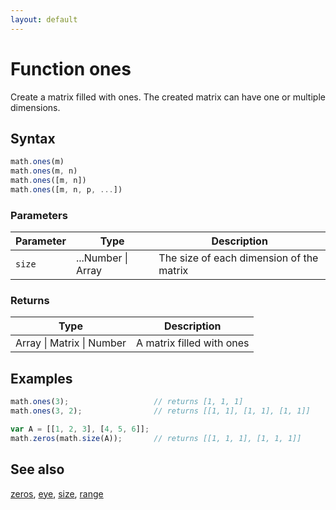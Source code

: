 ```yaml
---
layout: default
---
```


# Function ones

Create a matrix filled with ones. The created matrix can have one or
multiple dimensions.


## Syntax

```js
math.ones(m)
math.ones(m, n)
math.ones([m, n])
math.ones([m, n, p, ...])
```

### Parameters

Parameter | Type | Description
--------- | ---- | -----------
`size` | ...Number &#124; Array | The size of each dimension of the matrix

### Returns

Type | Description
---- | -----------
Array &#124; Matrix &#124; Number | A matrix filled with ones


## Examples

```js
math.ones(3);                   // returns [1, 1, 1]
math.ones(3, 2);                // returns [[1, 1], [1, 1], [1, 1]]

var A = [[1, 2, 3], [4, 5, 6]];
math.zeros(math.size(A));       // returns [[1, 1, 1], [1, 1, 1]]
```


## See also

[zeros](zeros.html),
[eye](eye.html),
[size](size.html),
[range](range.html)


<!-- Note: This file is automatically generated from source code comments. Changes made in this file will be overridden. -->
